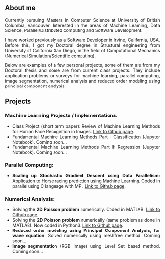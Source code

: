 
## About me
<div style="text-align: justify">
Currently pursuing Masters in Computer Science at University of British Columbia, Vancouver. Interested in the areas of Machine Learning, Data Science, Parallel/Distributed computing and Software Development.

I have worked previously as a Software Developer in Irvine, California, USA. Before this, I got my Doctoral degree in Structural engineering from University of California San Diego, in the field of Computational Mechanics (Numerical Simulation/Scientific computing).

Below are examples of a few personal projects, some of them are from my Doctoral thesis and some are from current class projects. They include application problems or surveys for machine learning, parallel computing, image segmentation, numerical analysis and reduced order modeling using principal component analysis. 
</div>

## Projects
### Machine Learning Projects / Implementations:
<div style="text-align: justify"> 
<ul style="list-style-type:disc;">
  <li>Class Project (short term paper): Review of Machine Learning Methods for Human Face Recognition in Images. <a href="https://bramyarao.github.io/Review-Face-Recognition/" target="_blank">Link to Github page</a>.</li>
  <li>Fundamental Machine Learning Methods Part I: Classification (Jupyter Notebook). Coming soon...</li>
  <li>Fundamental Machine Learning Methods Part II: Regression (Jupyter Notebook). Coming soon...</li>
</ul>  
</div>

### Parallel Computing:
 <div style="text-align: justify"> 
<ul style="list-style-type:disc;">
  <li><b>Scaling up Stochastic Gradient Descent using Data Parallelism:</b> Application to Horse racing prediction using Machine Learning. Coded in parallel using C language with MPI. <a href="https://bramyarao.github.io/Scaling-SGD/" target="_blank">Link to Github page</a>.</li>  
</ul>  
</div>

### Numerical Analysis: 
<div style="text-align: justify"> 
<ul style="list-style-type:disc;">
  <li>Solving the <b>2D Poisson problem</b> numerically. Coded in MATLAB. <a href="https://bramyarao.github.io/2D-POISSON-MATLAB/" target="_blank">Link to Github page</a>.</li>
  <li>Solving the <b>2D Poisson problem</b> numerically (same problem as done in MATLAB). Now coded in Python3. <a href="https://bramyarao.github.io/2D-POISSON-PYTHON/" target="_blank">Link to Github page</a>.</li>
  <li><b>Reduced order modeling using Principal Component Analysis, for wave equation</b>. Solved numerically using meshfree method. Coming soon...</li>
  <li><b>Image segmentation</b> (RGB image) using Level Set based method. Coming soon...</li>
</ul>  
</div>

